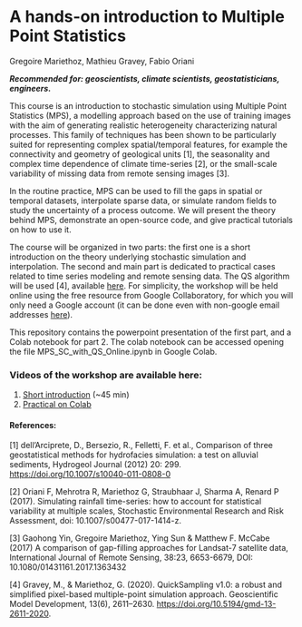 # A hands-on introduction to Multiple Point Statistics

Gregoire Mariethoz, Mathieu Gravey, Fabio Oriani


___Recommended for: geoscientists, climate scientists, geostatisticians, engineers.___

This course is an introduction to stochastic simulation using Multiple Point Statistics (MPS), a modelling approach based on the use of training images with the aim of generating realistic heterogeneity characterizing natural processes. This family of techniques has been shown to be particularly suited for representing complex spatial/temporal features, for example the connectivity and geometry of geological units [1], the seasonality and complex time dependence of climate time-series [2], or the small-scale variability of missing data from remote sensing images [3].

In the routine practice, MPS can be used to fill the gaps in spatial or temporal datasets, interpolate sparse data, or simulate random fields to study the uncertainty of a process outcome. We will present the theory behind MPS, demonstrate an open-source code, and give practical tutorials on how to use it.

The course will be organized in two parts: the first one is a short introduction on the theory underlying stochastic simulation and interpolation. The second and main part is dedicated to practical cases related to time series modeling and remote sensing data. The QS algorithm will be used [4], available [here](https://gaia-unil.github.io/G2S/). For simplicity, the workshop will be held online using the free resource from Google Collaboratory, for which you will only need a Google account (it can be done even with non-google email addresses [here](https://accounts.google.com/)).

This repository contains the powerpoint presentation of the first part, and a Colab notebook for part 2. The colab notebook can be accessed opening the file MPS_SC_with_QS_Online.ipynb in Google Colab.

### Videos of the workshop are available here: 
1. [Short introduction](https://youtu.be/llZhNTe9VrQ) (~45 min)
2. [Practical on Colab](https://youtu.be/u5NWi0-lVFw)

#### References:

[1] dell’Arciprete, D., Bersezio, R., Felletti, F. et al., Comparison of three geostatistical methods for hydrofacies simulation: a test on alluvial sediments, Hydrogeol Journal (2012) 20: 299. https://doi.org/10.1007/s10040-011-0808-0

[2] Oriani F, Mehrotra R, Mariethoz G, Straubhaar J, Sharma A, Renard P (2017). Simulating rainfall time-series: how to account for statistical variability at multiple scales, Stochastic Environmental Research and Risk Assessment, doi: 10.1007/s00477-017-1414-z.

[3] Gaohong Yin, Gregoire Mariethoz, Ying Sun & Matthew F. McCabe (2017) A comparison of gap-filling approaches for Landsat-7 satellite data, International Journal of Remote Sensing, 38:23, 6653-6679, DOI: 10.1080/01431161.2017.1363432

[4] Gravey, M., & Mariethoz, G. (2020). QuickSampling v1.0: a robust and simplified pixel-based multiple-point simulation approach. Geoscientific Model Development, 13(6), 2611–2630. https://doi.org/10.5194/gmd-13-2611-2020.
